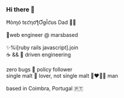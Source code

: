 ### Hi there 👋

Ħòɱó tɛƈƞơƪƠǥǏƈʊs Dad 👨‍👧<br>
<br>
🚀web engineer @ marsbased<br>
<br>
✨%i[ruby rails javascript].join<br>
☕️ && 🍰 driven engineering<br>
<br>
zero bugs 🤯 policy follower<br>
single malt 🥃 lover, not single malt 👩‍❤️‍💋‍👨 man<br>
<br>
based in Coimbra, Portugal 🇵🇹 

<!--
**tOOnPT/tOOnPT** is a ✨ _special_ ✨ repository because its `README.md` (this file) appears on your GitHub profile.

Here are some ideas to get you started:

- 🔭 I’m currently working on ...
- 🌱 I’m currently learning ...
- 👯 I’m looking to collaborate on ...
- 🤔 I’m looking for help with ...
- 💬 Ask me about ...
- 📫 How to reach me: ...
- 😄 Pronouns: ...
- ⚡ Fun fact: ...
-->
